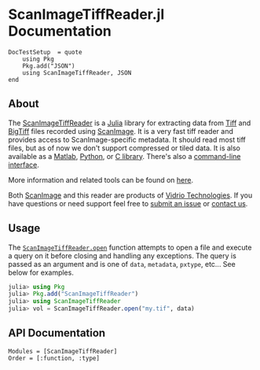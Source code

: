 # ScanImageTiffReader.jl Documentation

```@meta
DocTestSetup  = quote
    using Pkg
    Pkg.add("JSON")
    using ScanImageTiffReader, JSON
end
```

## About

The [ScanImageTiffReader](https://vidriotech.gitlab.io/scanimagetiffreader-julia/) is a [Julia](https://julialang.org) library for extracting data from [Tiff](https://en.wikipedia.org/wiki/Tagged_Image_File_Format) and [BigTiff](http://bigtiff.org/) files recorded using [ScanImage](http://scanimage.org).  It is a very fast tiff reader and provides access to ScanImage-specific metadata.  It should read most tiff files, but as of now we don't support compressed or tiled data.  It is also available as a [Matlab](https://vidriotech.gitlab.io/scanimagetiffreader-matlab/), [Python](https://vidriotech.gitlab.io/scanimagetiffreader-python/),  or [C library](https://vidriotech.gitlab.io/scanimage-tiff-reader).  There's also a [command-line interface](https://vidriotech.gitlab.io/scanimage-tiff-reader).

More information and related tools can be found on [here](http://scanimage.vidriotechnologies.com/display/SIH/Tools).

Both [ScanImage](http://scanimage.org) and this reader are products of [Vidrio Technologies](http://vidriotechnologies.com/).  If you have questions or need support feel free to [submit an issue](https://gitlab.com/vidriotech/scanimagetiffreader-julia/issues) or [contact us](https://vidriotechnologies.com/contact-support/).

## Usage

The [`ScanImageTiffReader.open`](@ref) function attempts to open a file and execute a query on it before closing and handling any exceptions.  The query is passed as an argument and is one of `data`, `metadata`, `pxtype`, etc...  See below for examples.

```julia
julia> using Pkg
julia> Pkg.add("ScanImageTiffReader")
julia> using ScanImageTiffReader
julia> vol = ScanImageTiffReader.open("my.tif", data) 
```

## API Documentation

```@autodocs
Modules = [ScanImageTiffReader]
Order = [:function, :type]
```
